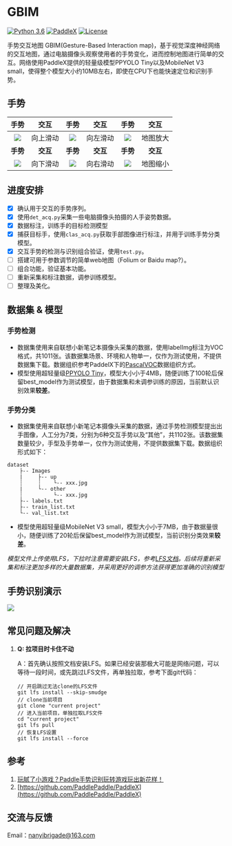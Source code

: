 # GBIM

[![Python 3.6](https://img.shields.io/badge/Python-3.6+-blue.svg)](https://www.python.org/downloads/release/python-360/) [![PaddleX](https://img.shields.io/badge/PaddleX-2.0.0rc4-blue.svg)](LICENSE) [![License](https://img.shields.io/badge/License-Apache%202-blue.svg)](LICENSE)

手势交互地图 GBIM(Gesture-Based Interaction map)，基于视觉深度神经网络的交互地图，通过电脑摄像头观察使用者的手势变化，进而控制地图进行简单的交互。网络使用PaddleX提供的轻量级模型PPYOLO Tiny以及MobileNet  V3 small，使得整个模型大小约10MB左右，即使在CPU下也能快速定位和识别手势。

## 手势

|                          手势                          |   交互   |                          手势                          |   交互   |                          手势                          |   交互   |
| :----------------------------------------------------: | :------: | :----------------------------------------------------: | :------: | :----------------------------------------------------: | :------: |
| ![](https://i.loli.net/2021/08/17/7oQ1LxGh4jF3tpY.jpg) | 向上滑动 | ![](https://i.loli.net/2021/08/17/VoHT1j65CblqvJO.jpg) | 向左滑动 | ![](https://i.loli.net/2021/08/17/RkrTGL59WYA4yXz.jpg) | 地图放大 |
|                        **手势**                        | **交互** |                        **手势**                        | **交互** |                        **手势**                        | **交互** |
| ![](https://i.loli.net/2021/08/17/AImBc5J1MihfTeY.jpg) | 向下滑动 | ![](https://i.loli.net/2021/08/17/pzRXCByJI7cLQx4.jpg) | 向右滑动 | ![](https://i.loli.net/2021/08/17/gLzVIXidaK62Dy7.jpg) | 地图缩小 |

## 进度安排

- [x] 确认用于交互的手势序列。
- [x] 使用`det_acq.py`采集一些电脑摄像头拍摄的人手姿势数据。
- [x] 数据标注，训练手的目标检测模型
- [x] 捕获目标手，使用`clas_acq.py`获取手部图像进行标注，并用于训练手势分类模型。
- [x] 交互手势的检测与识别组合验证，使用`test.py`。
- [ ] 搭建可用于参数调节的简单web地图（Folium or Baidu map?）。
- [ ] 组合功能，验证基本功能。
- [ ] 重新采集和标注数据，调参训练模型。
- [ ] 整理及美化。

## 数据集 & 模型

### 手势检测

- 数据集使用来自联想小新笔记本摄像头采集的数据，使用labelImg标注为VOC格式，共1011张。该数据集场景、环境和人物单一，仅作为测试使用，不提供数据集下载。数据组织参考PaddelX下的[PascalVOC](https://github.com/PaddlePaddle/PaddleX/blob/develop/docs/data/format/detection.md)数据组织方式。
- 模型使用超轻量级[PPYOLO Tiny](https://github.com/PaddlePaddle/PaddleDetection/blob/release/2.2/configs/ppyolo/README_cn.md)，模型大小小于4MB，随便训练了100轮后保留best_model作为测试模型，由于数据集和未调参训练的原因，当前默认识别效果**较差**。

### 手势分类

- 数据集使用来自联想小新笔记本摄像头采集的数据，通过手势检测模型提出出手图像，人工分为7类，分别为6种交互手势以及“其他”，共1102张。该数据集数量较少，手型及手势单一，仅作为测试使用，不提供数据集下载。数据组织形式如下：

```
dataset
	├-- Images
	|     ├-- up
	┆     ┆	   └-- xxx.jpg
	|     └-- other
	┆          └-- xxx.jpg
	├-- labels.txt
	├-- train_list.txt
	└-- val_list.txt
```

- 模型使用超轻量级MobileNet  V3 small，模型大小小于7MB，由于数据量很小，随便训练了20轮后保留best_model作为测试模型，当前识别分类效果**较差**。

*模型文件上传使用LFS，下拉时注意需要安装LFS，参考[LFS文档](https://git-lfs.github.com/)。后续将重新采集和标注更加多样的大量数据集，并采用更好的调参方法获得更加准确的识别模型*

## 手势识别演示

![](https://user-images.githubusercontent.com/71769312/130256584-8ac11188-dadc-472b-994e-7e0b7ea2f88a.gif)

## 常见问题及解决

1. **Q: 拉项目时卡住不动**

   A：首先确认按照文档安装LFS。如果已经安装那极大可能是网络问题，可以等待一段时间，或先跳过LFS文件，再单独拉取，参考下面git代码：

   ```shell
   // 开启跳过无法clone的LFS文件
   git lfs install --skip-smudge 
   // clone当前项目
   git clone "current project" 
   // 进入当前项目，单独拉取LFS文件
   cd "current project" 
   git lfs pull 
   // 恢复LFS设置
   git lfs install --force
   ```

## 参考

1. [玩腻了小游戏？Paddle手势识别玩转游戏玩出新花样！](https://aistudio.baidu.com/aistudio/projectdetail/587082)
2. [https://github.com/PaddlePaddle/PaddleX](https://github.com/PaddlePaddle/PaddleX)

## 交流与反馈

Email：nanyibrigade@163.com
